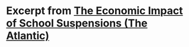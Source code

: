 # Excerpt from [The Economic Impact of School Suspensions (The Atlantic)](https://www.theatlantic.com/business/archive/2014/10/the-economic-impact-of-school-suspensions/381859/)